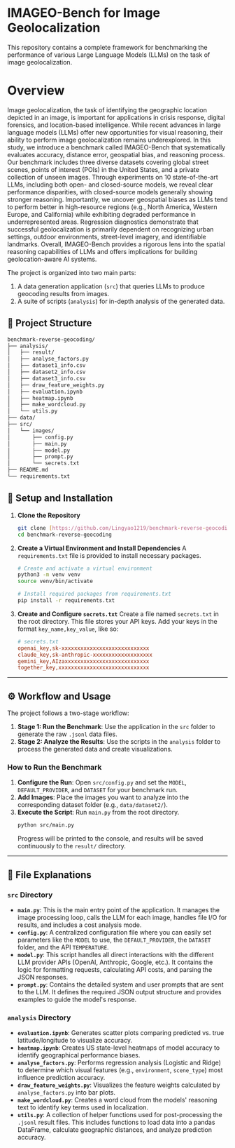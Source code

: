 # IMAGEO-Bench for Image Geolocalization

This repository contains a complete framework for benchmarking the performance of various Large Language Models (LLMs) on the task of image geolocalization.

# Overview
Image geolocalization, the task of identifying the geographic location depicted in an image, is important for applications in crisis response, digital forensics, and location-based intelligence. While recent advances in large language models (LLMs) offer new opportunities for visual reasoning, their ability to perform image geolocalization remains underexplored. In this study, we introduce a benchmark called IMAGEO-Bench that systematically evaluates accuracy, distance error, geospatial bias, and reasoning process. Our benchmark includes three diverse datasets covering global street scenes, points of interest (POIs) in the United States, and a private collection of unseen images. Through experiments on 10 state-of-the-art LLMs, including both open- and closed-source models, we reveal clear performance disparities, with closed-source models generally showing stronger reasoning. Importantly, we uncover geospatial biases as LLMs tend to perform better in high-resource regions (e.g., North America, Western Europe, and California) while exhibiting degraded performance in underrepresented areas. Regression diagnostics demonstrate that successful geolocalization is primarily dependent on recognizing urban settings, outdoor environments, street-level imagery, and identifiable landmarks. Overall, IMAGEO-Bench provides a rigorous lens into the spatial reasoning capabilities of LLMs and offers implications for building geolocation-aware AI systems.

The project is organized into two main parts:
1.  A data generation application (`src`) that queries LLMs to produce geocoding results from images.
2.  A suite of scripts (`analysis`) for in-depth analysis of the generated data.

## 📁 Project Structure

```bash
benchmark-reverse-geocoding/
├── analysis/
│   ├── result/
│   ├── analyse_factors.py
│   ├── dataset1_info.csv
│   ├── dataset2_info.csv
│   ├── dataset3_info.csv
│   ├── draw_feature_weights.py
│   ├── evaluation.ipynb
│   ├── heatmap.ipynb
│   ├── make_wordcloud.py
│   └── utils.py
├── data/
├── src/
│   └── images/
│       ├── config.py
│       ├── main.py
│       ├── model.py
│       ├── prompt.py
│       └── secrets.txt
├── README.md
└── requirements.txt
```

## 🚀 Setup and Installation

1.  **Clone the Repository**
    ```bash
    git clone [https://github.com/Lingyao1219/benchmark-reverse-geocoding.git](https://github.com/Lingyao1219/benchmark-reverse-geocoding.git)
    cd benchmark-reverse-geocoding
    ```

2.  **Create a Virtual Environment and Install Dependencies**
    A `requirements.txt` file is provided to install necessary packages.
    ```bash
    # Create and activate a virtual environment
    python3 -m venv venv
    source venv/bin/activate

    # Install required packages from requirements.txt
    pip install -r requirements.txt
    ```

3.  **Create and Configure `secrets.txt`**
    Create a file named `secrets.txt` in the root directory. This file stores your API keys. Add your keys in the format `key_name,key_value`, like so:
    ```ini
    # secrets.txt
    openai_key,sk-xxxxxxxxxxxxxxxxxxxxxxxxxxxx
    claude_key,sk-anthropic-xxxxxxxxxxxxxxxxxxx
    gemini_key,AIzaxxxxxxxxxxxxxxxxxxxxxxxxxxx
    together_key,xxxxxxxxxxxxxxxxxxxxxxxxxxxxx
    ```

***

## ⚙️ Workflow and Usage

The project follows a two-stage workflow:

1.  **Stage 1: Run the Benchmark**: Use the application in the `src` folder to generate the raw `.jsonl` data files.
2.  **Stage 2: Analyze the Results**: Use the scripts in the `analysis` folder to process the generated data and create visualizations.

### How to Run the Benchmark

1.  **Configure the Run**: Open `src/config.py` and set the `MODEL`, `DEFAULT_PROVIDER`, and `DATASET` for your benchmark run.
2.  **Add Images**: Place the images you want to analyze into the corresponding dataset folder (e.g., `data/dataset2/`).
3.  **Execute the Script**: Run `main.py` from the root directory.
    ```bash
    python src/main.py
    ```
    Progress will be printed to the console, and results will be saved continuously to the `result/` directory.

***

## 📁 File Explanations

### `src` Directory

* **`main.py`**: This is the main entry point of the application. It manages the image processing loop, calls the LLM for each image, handles file I/O for results, and includes a cost analysis mode.
* **`config.py`**: A centralized configuration file where you can easily set parameters like the `MODEL` to use, the `DEFAULT_PROVIDER`, the `DATASET` folder, and the API `TEMPERATURE`.
* **`model.py`**: This script handles all direct interactions with the different LLM provider APIs (OpenAI, Anthropic, Google, etc.). It contains the logic for formatting requests, calculating API costs, and parsing the JSON responses.
* **`prompt.py`**: Contains the detailed system and user prompts that are sent to the LLM. It defines the required JSON output structure and provides examples to guide the model's response.

### `analysis` Directory

* **`evaluation.ipynb`**: Generates scatter plots comparing predicted vs. true latitude/longitude to visualize accuracy.
* **`heatmap.ipynb`**: Creates US state-level heatmaps of model accuracy to identify geographical performance biases.
* **`analyse_factors.py`**: Performs regression analysis (Logistic and Ridge) to determine which visual features (e.g., `environment`, `scene_type`) most influence prediction accuracy.
* **`draw_feature_weights.py`**: Visualizes the feature weights calculated by `analyse_factors.py` into bar plots.
* **`make_wordcloud.py`**: Creates a word cloud from the models' reasoning text to identify key terms used in localization.
* **`utils.py`**: A collection of helper functions used for post-processing the `.jsonl` result files. This includes functions to load data into a pandas DataFrame, calculate geographic distances, and analyze prediction accuracy.
